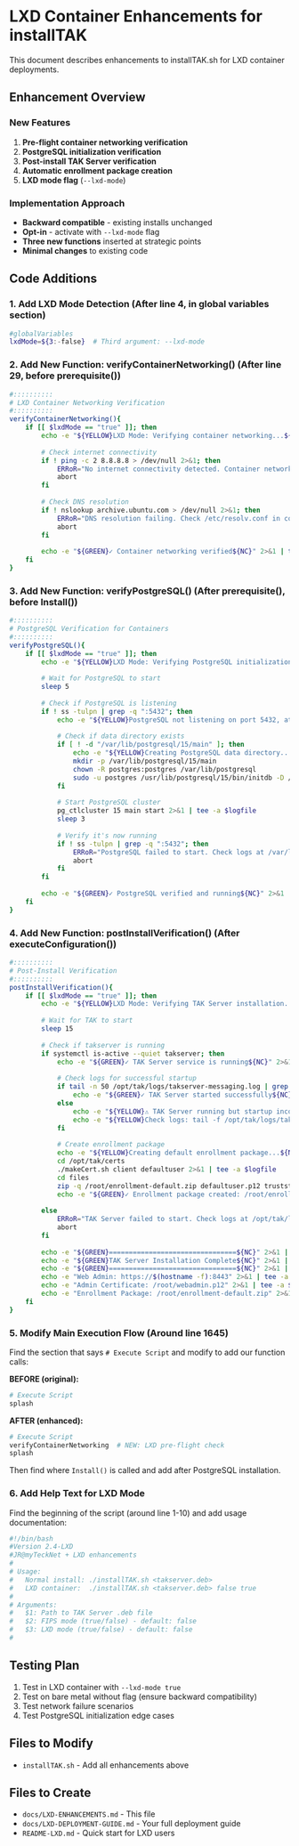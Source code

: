 # LXD Container Enhancements for installTAK

This document describes enhancements to installTAK.sh for LXD container deployments.

## Enhancement Overview

### New Features
1. **Pre-flight container networking verification**
2. **PostgreSQL initialization verification** 
3. **Post-install TAK Server verification**
4. **Automatic enrollment package creation**
5. **LXD mode flag** (`--lxd-mode`)

### Implementation Approach
- **Backward compatible** - existing installs unchanged
- **Opt-in** - activate with `--lxd-mode` flag
- **Three new functions** inserted at strategic points
- **Minimal changes** to existing code

## Code Additions

### 1. Add LXD Mode Detection (After line 4, in global variables section)
```bash
#globalVariables
lxdMode=${3:-false}  # Third argument: --lxd-mode
```

### 2. Add New Function: verifyContainerNetworking() (After line 29, before prerequisite())
```bash
#::::::::::
# LXD Container Networking Verification
#::::::::::
verifyContainerNetworking(){
    if [[ $lxdMode == "true" ]]; then
        echo -e "${YELLOW}LXD Mode: Verifying container networking...${NC}" 2>&1 | tee -a $logfile
        
        # Check internet connectivity
        if ! ping -c 2 8.8.8.8 > /dev/null 2>&1; then
            ERRoR="No internet connectivity detected. Container networking may not be configured.\nSee deployment guide section 5.3b for troubleshooting."
            abort
        fi
        
        # Check DNS resolution
        if ! nslookup archive.ubuntu.com > /dev/null 2>&1; then
            ERRoR="DNS resolution failing. Check /etc/resolv.conf in container."
            abort
        fi
        
        echo -e "${GREEN}✓ Container networking verified${NC}" 2>&1 | tee -a $logfile
    fi
}
```

### 3. Add New Function: verifyPostgreSQL() (After prerequisite(), before Install())
```bash
#::::::::::
# PostgreSQL Verification for Containers
#::::::::::
verifyPostgreSQL(){
    if [[ $lxdMode == "true" ]]; then
        echo -e "${YELLOW}LXD Mode: Verifying PostgreSQL initialization...${NC}" 2>&1 | tee -a $logfile
        
        # Wait for PostgreSQL to start
        sleep 5
        
        # Check if PostgreSQL is listening
        if ! ss -tulpn | grep -q ":5432"; then
            echo -e "${YELLOW}PostgreSQL not listening on port 5432, attempting initialization...${NC}" 2>&1 | tee -a $logfile
            
            # Check if data directory exists
            if [ ! -d "/var/lib/postgresql/15/main" ]; then
                echo -e "${YELLOW}Creating PostgreSQL data directory...${NC}" 2>&1 | tee -a $logfile
                mkdir -p /var/lib/postgresql/15/main
                chown -R postgres:postgres /var/lib/postgresql
                sudo -u postgres /usr/lib/postgresql/15/bin/initdb -D /var/lib/postgresql/15/main 2>&1 | tee -a $logfile
            fi
            
            # Start PostgreSQL cluster
            pg_ctlcluster 15 main start 2>&1 | tee -a $logfile
            sleep 3
            
            # Verify it's now running
            if ! ss -tulpn | grep -q ":5432"; then
                ERRoR="PostgreSQL failed to start. Check logs at /var/log/postgresql/"
                abort
            fi
        fi
        
        echo -e "${GREEN}✓ PostgreSQL verified and running${NC}" 2>&1 | tee -a $logfile
    fi
}
```

### 4. Add New Function: postInstallVerification() (After executeConfiguration())
```bash
#::::::::::
# Post-Install Verification
#::::::::::
postInstallVerification(){
    if [[ $lxdMode == "true" ]]; then
        echo -e "${YELLOW}LXD Mode: Verifying TAK Server installation...${NC}" 2>&1 | tee -a $logfile
        
        # Wait for TAK to start
        sleep 15
        
        # Check if takserver is running
        if systemctl is-active --quiet takserver; then
            echo -e "${GREEN}✓ TAK Server service is running${NC}" 2>&1 | tee -a $logfile
            
            # Check logs for successful startup
            if tail -n 50 /opt/tak/logs/takserver-messaging.log | grep -q "Started TAK Server"; then
                echo -e "${GREEN}✓ TAK Server started successfully${NC}" 2>&1 | tee -a $logfile
            else
                echo -e "${YELLOW}⚠ TAK Server running but startup incomplete${NC}" 2>&1 | tee -a $logfile
                echo -e "${YELLOW}Check logs: tail -f /opt/tak/logs/takserver-messaging.log${NC}" 2>&1 | tee -a $logfile
            fi
            
            # Create enrollment package
            echo -e "${YELLOW}Creating default enrollment package...${NC}" 2>&1 | tee -a $logfile
            cd /opt/tak/certs
            ./makeCert.sh client defaultuser 2>&1 | tee -a $logfile
            cd files
            zip -q /root/enrollment-default.zip defaultuser.p12 truststore-root.p12
            echo -e "${GREEN}✓ Enrollment package created: /root/enrollment-default.zip${NC}" 2>&1 | tee -a $logfile
            
        else
            ERRoR="TAK Server failed to start. Check logs at /opt/tak/logs/takserver-messaging.log"
            abort
        fi
        
        echo -e "${GREEN}================================${NC}" 2>&1 | tee -a $logfile
        echo -e "${GREEN}TAK Server Installation Complete${NC}" 2>&1 | tee -a $logfile
        echo -e "${GREEN}================================${NC}" 2>&1 | tee -a $logfile
        echo -e "Web Admin: https://$(hostname -f):8443" 2>&1 | tee -a $logfile
        echo -e "Admin Certificate: /root/webadmin.p12" 2>&1 | tee -a $logfile
        echo -e "Enrollment Package: /root/enrollment-default.zip" 2>&1 | tee -a $logfile
    fi
}
```

### 5. Modify Main Execution Flow (Around line 1645)

Find the section that says `# Execute Script` and modify to add our function calls:

**BEFORE (original):**
```bash
# Execute Script
splash
```

**AFTER (enhanced):**
```bash
# Execute Script
verifyContainerNetworking  # NEW: LXD pre-flight check
splash
```

Then find where `Install()` is called and add after PostgreSQL installation.

### 6. Add Help Text for LXD Mode

Find the beginning of the script (around line 1-10) and add usage documentation:
```bash
#!/bin/bash
#Version 2.4-LXD
#JR@myTeckNet + LXD enhancements
#
# Usage: 
#   Normal install: ./installTAK.sh <takserver.deb>
#   LXD container:  ./installTAK.sh <takserver.deb> false true
#
# Arguments:
#   $1: Path to TAK Server .deb file
#   $2: FIPS mode (true/false) - default: false  
#   $3: LXD mode (true/false) - default: false
#
```

## Testing Plan

1. Test in LXD container with `--lxd-mode true`
2. Test on bare metal without flag (ensure backward compatibility)
3. Test network failure scenarios
4. Test PostgreSQL initialization edge cases

## Files to Modify

- `installTAK.sh` - Add all enhancements above

## Files to Create

- `docs/LXD-ENHANCEMENTS.md` - This file
- `docs/LXD-DEPLOYMENT-GUIDE.md` - Your full deployment guide
- `README-LXD.md` - Quick start for LXD users
